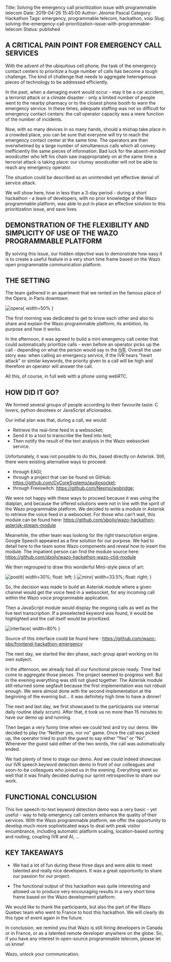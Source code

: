 Title: Solving the emergency call prioritization issue with programmable telecom
Date: 2019-04-26 15:45:00
Author: Jérome Pascal
Category: Hackathon
Tags: emergency, programmable telecom, hackathon, voip
Slug: solving-the-emergency-call-prioritization-issue-with-programmable-telecom
Status: published



## A CRITICAL PAIN POINT FOR EMERGENCY CALL SERVICES

With the advent of the ubiquitous cell phone, the task of the emergency contact centers to prioritize a huge number of calls has become a tough challenge. The kind of challenge that needs to aggregate heterogenous pieces of technology to be addressed efficiently.

In the past, when a damaging event would occur - may it be a car accident, a terrorist attack or a climate disaster - only a limited number of people went to the nearby pharmacy or to the closest phone booth to warn the emergency service. In these times, adequate staffing was not so difficult for emergency contact centers: the call operator capacity was a mere function of the number of incidents. 

Now, with so many devices in so many hands, should a mishap take place in a crowded place, you can be sure that everyone will try to reach the emergency contact center at the same time. The operators are then overwhelmed by a large number of simultaneous calls which all convey inefficiently the same pieces of information. Bad luck for the absent-minded woodcutter who left his chain saw inappropriately on at the same time a terrorist attack is taking place: our clumsy woodcutter will not be able to reach any emergency operator. 

The situation could be described as an unintended yet effective denial of service attack.

We will show here, how in less than a 3-day period - during a short hackathon - a team of developers, with no prior knowledge of the Wazo programmable platform, was able to put in place an effective solution to this prioritization issue, and save lives. 


## DEMONSTRATION OF THE FLEXIBILITY AND SIMPLICITY OF USE OF THE WAZO PROGRAMMABLE PLATFORM

By solving this issue, our hidden objective was to demonstrate how easy it is to create a useful feature in a very short time frame based on the Wazo open programmable communication platform.


## THE SETTING

The team gathered in an apartment that we rented on the famous place of the Opera, in Paris downtown.

![opera](https://github.com/wazo-pbx/xivo-blog/raw/emergency/content/public/hackathon/2.png){ width=50% }


The first morning was dedicated to get to know each other and also to share and explain the Wazo programmable platform, its ambition, its purpose and how it works.

In the afternoon, it was agreed to build a mini emergency call center that could automatically prioritize calls - even before an operator picks up the call - depending on what the person would say in the [IVR](https://en.wikipedia.org/wiki/Interactive_voice_response). Overall the user story was: when calling an emergency service, if the IVR hears "heart attack" or similar keywords, the priority given to a call will be high and therefore an operator will answer the call.

All this, of course, in full web with a phone using webRTC.


## HOW DID IT GO? 

We formed several groups of people according to their favourite taste: C lovers, python devotees or JavaScript aficionados.

Our initial plan was that, during a call, we would:

- Retrieve the real-time feed in a websocket;
- Send it to a tool to transcribe the feed into text;
- Then notify the result of the text analysis in the Wazo websocket service.

Unfortunately, it was not possible to do this, based directly on Asterisk. Still, there were existing alternative ways to proceed: 

- through EAGI;
- through a project that can be found on GitHub: https://github.com/CyCoreSystems/audiosocket;
- through Freeswitch: https://github.com/Nexmo/wsbridge;

We were not happy with these ways to proceed because it was using the dialplan, and because the offered solutions were not in line with the spirit of the Wazo programmable platform. We decided to write a module in Asterisk to retrieve the voice feed in a websocket.
For those who can’t wait, this module can be found here: https://github.com/sboily/wazo-hackathon-asterisk-stream-module

Meanwhile, the other team was looking for the right transcription engine. Google Speech appeared as a fine solution for our purpose. We had to detail here to the team some Wazo components and reveal how to insert the module. The impatient person can find the module source here: https://github.com/sboily/wazo-hackathon-wazo-ctid-module

We then regrouped to draw this wonderful Miró-style piece of art:


![postit](https://github.com/wazo-pbx/xivo-blog/raw/emergency/content/public/hackathon/3.png){ width=30%; float: left; }
![miro](https://github.com/wazo-pbx/xivo-blog/raw/emergency/content/public/hackathon/4.png){ width=33.5%; float: right; }


So, the decision was made to build an Asterisk module where a given channel would get the voice feed in a websocket, for any incoming call within the Wazo voice programmable application.

Then a JavaScript module would display the ongoing calls as well as the live text transcription. If a preselected keyword was found, it would be highlighted and the call itself would be prioritized.

![interface](https://github.com/wazo-pbx/xivo-blog/raw/emergency/content/public/hackathon/1.png){ width=80% }

Source of this interface could be found here : https://github.com/wazo-pbx/frontend-hackathon-emergency 

The next day, we started the dev phase, each group apart working on its own subject.

In the afternoon, we already had all our functional pieces ready. Time had come to aggregate those pieces. The project seemed to progress well. But in the evening everything was still not glued together. The Asterisk module still returned some segfault because the first implementation was not robust enough. We were almost done with the second implementation at the beginning of the evening but… it was definitely high time to have a dinner! 

The next and last day, we first showcased to the participants our internal daily routine (daily scrum). After that, it took us no more than 15 minutes to have our demo up and running. 

Then began a very funny time when we could test and try our demo. We decided to play the “Neither yes, nor no” game. Once the call was picked up, the operator tried to push the guest to say either “Yes” or “No”. Whenever the guest said either of the two words, the call was automatically ended. 

We had plenty of time to stage our demo. And we could indeed showcase our IVR speech keyword detection demo in front of our colleagues and soon-to-be colleagues who joined us in the evening. Everything went so well that it was finally decided during our sprint retrospective to share our work.


## FUNCTIONAL CONCLUSION

This live speech-to-text keyword detection demo was a very basic - yet useful - way to help emergency call centers enhance the quality of their services. With the Wazo programmable platform, we offer the opportunity to develop much more sophisticated ways to deal with peak visitor encumbrance, including automatic platform scaling, location-based sorting and routing, coupling IVR and AI, … 


## KEY TAKEAWAYS

- We had a lot of fun during these three days and were able to meet talented and really nice developers. It was a great opportunity to share our passion for our project.

- The functional output of this hackathon was quite interesting and allowed us to produce very encouraging results in a very short time frame based on the Wazo development platform.

We would like to thank the participants, but also the part of the Wazo Quebec team who went to France to host this hackathon. We will clearly do this type of event again in the future.



In conclusion, we remind you that Wazo is still hiring developers in Canada or in France, or as a talented remote developer anywhere on the globe. So, if you have any interest in open-source programmable telecom, please let us know!

Wazo, unlock your communication.
